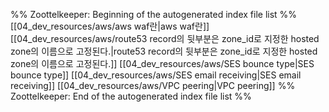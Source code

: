 %% Zoottelkeeper: Beginning of the autogenerated index file list  %%
 [[04_dev_resources/aws/aws waf란|aws waf란]]
 [[04_dev_resources/aws/route53 record의 뒷부분은 zone_id로 지정한 hosted zone의 이름으로 고정된다.|route53 record의 뒷부분은 zone_id로 지정한 hosted zone의 이름으로 고정된다.]]
 [[04_dev_resources/aws/SES bounce type|SES bounce type]]
 [[04_dev_resources/aws/SES email receiving|SES email receiving]]
 [[04_dev_resources/aws/VPC peering|VPC peering]]
%% Zoottelkeeper: End of the autogenerated index file list  %%
